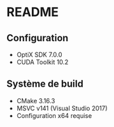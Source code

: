 # README
## Configuration
* OptiX SDK 7.0.0
* CUDA Toolkit 10.2

## Système de build
* CMake 3.16.3
* MSVC v141 (Visual Studio 2017)
* Configuration x64 requise